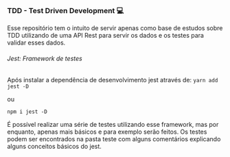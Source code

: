 ### TDD - Test Driven Development 💻 

Esse repositório tem o intuito de servir apenas como base de estudos sobre TDD utilizando de uma API Rest para servir os dados e os testes para validar esses dados.

###### Jest: Framework de testes
Após instalar a dependência de desenvolvimento jest através de: 
```yarn add jest -D```

ou

```npm i jest -D```

É possível realizar uma série de testes utilizando esse framework, mas por enquanto, apenas mais básicos e para exemplo serão feitos. 
Os testes podem ser encontrados na pasta teste com alguns comentários explicando alguns conceitos básicos do jest.
